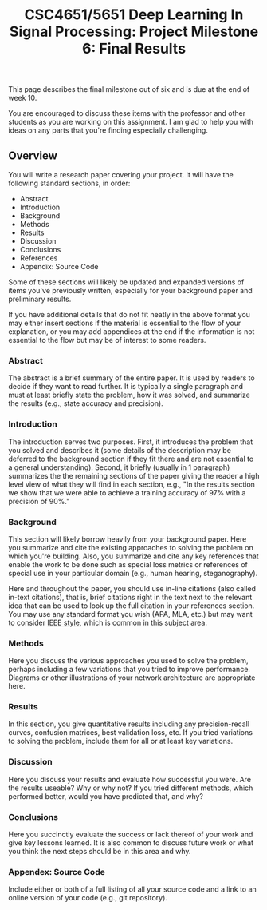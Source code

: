 ﻿---
title: "CSC4651/5651 Deep Learning In Signal Processing: Project Milestone 6: Final Results"
---

This page describes the final milestone out of six and is due at the end of week 10.

You are encouraged to discuss these items with the professor and other students as you are working on this assignment. I am glad to help you with ideas on any parts that you're finding especially challenging.

## Overview

You will write a research paper covering your project. It will have the following standard sections, in order:
* Abstract
* Introduction
* Background
* Methods
* Results
* Discussion
* Conclusions
* References
* Appendix: Source Code

Some of these sections will likely be updated and expanded versions of items you've previously written, especially for your background paper and preliminary results.

If you have additional details that do not fit neatly in the above format you may either insert sections if the material is essential to the flow of your explanation, or you may add appendices at the end if the information is not essential to the flow but may be of interest to some readers.

### Abstract

The abstract is a brief summary of the entire paper. It is used by readers to decide if they want to read further. It is typically a single paragraph and must at least briefly state the problem, how it was solved, and summarize the results (e.g., state accuracy and precision).

### Introduction

The introduction serves two purposes. First, it introduces the problem that you solved and describes it (some details of the description may be deferred to the background section if they fit there and are not essential to a general understanding). Second, it briefly (usually in 1 paragraph) summarizes the the remaining sections of the paper giving the reader a high level view of what they will find in each section, e.g., "In the results section we show that we were able to achieve a training accuracy of 97% with a precision of 90%."

### Background

This section will likely borrow heavily from your background paper. Here you summarize and cite the existing approaches to solving the problem on which you're building. Also, you summarize and cite any key references that enable the work to be done such as special loss metrics or references of special use in your particular domain (e.g., human hearing, steganography).

Here and throughout the paper, you should use in-line citations (also called in-text citations), that is, brief citations right in the text next to the relevant idea that can be used to look up the full citation in your references section. You may use any standard format you wish (APA, MLA, etc.) but may want to consider [IEEE style](https://pitt.libguides.com/citationhelp/ieee), which is common in this subject area.

### Methods

Here you discuss the various approaches you used to solve the problem, perhaps including a few variations that you tried to improve performance. Diagrams or other illustrations of your network architecture are appropriate here.

### Results

In this section, you give quantitative results including any precision-recall curves, confusion matrices, best validation loss, etc. If you tried variations to solving the problem, include them for all or at least key variations.

### Discussion

Here you discuss your results and evaluate how successful you were. Are the results useable? Why or why not? If you tried different methods, which performed better, would you have predicted that, and why?

### Conclusions

Here you succinctly evaluate the success or lack thereof of your work and give key lessons learned. It is also common to discuss future work or what you think the next steps should be in this area and why.

### Appendex: Source Code

Include either or both of a full listing of all your source code and a link to an online version of your code (e.g., git repository).